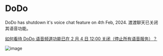 # DoDo
DoDo has shutdown it's voice chat feature on 4th Feb, 2024. 渡渡聊天已关闭其语音功能。

[如何看待 DoDo 语音频道功能已在 2 月 4 日 12:00 关闭（停止所有语音服务）？](https://www.zhihu.com/question/642828694)

![image](https://github.com/Ayx03/DoDo/assets/75155322/033230bc-61f3-4d44-a007-9ddd4c3c9fbb)
